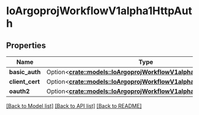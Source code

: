 # IoArgoprojWorkflowV1alpha1HttpAuth

## Properties

Name | Type | Description | Notes
------------ | ------------- | ------------- | -------------
**basic_auth** | Option<[**crate::models::IoArgoprojWorkflowV1alpha1BasicAuth**](io.argoproj.workflow.v1alpha1.BasicAuth.md)> |  | [optional]
**client_cert** | Option<[**crate::models::IoArgoprojWorkflowV1alpha1ClientCertAuth**](io.argoproj.workflow.v1alpha1.ClientCertAuth.md)> |  | [optional]
**oauth2** | Option<[**crate::models::IoArgoprojWorkflowV1alpha1OAuth2Auth**](io.argoproj.workflow.v1alpha1.OAuth2Auth.md)> |  | [optional]

[[Back to Model list]](../README.md#documentation-for-models) [[Back to API list]](../README.md#documentation-for-api-endpoints) [[Back to README]](../README.md)


